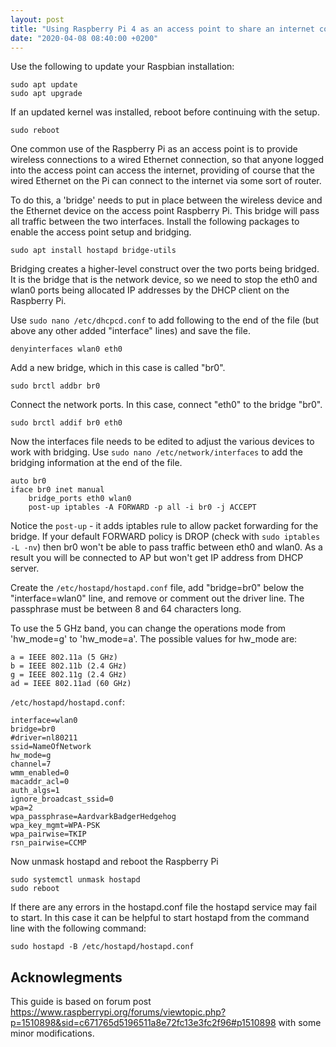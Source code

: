 ```yaml
---
layout: post
title: "Using Raspberry Pi 4 as an access point to share an internet connection (bridge)"
date: "2020-04-08 08:40:00 +0200"
---
```


Use the following to update your Raspbian installation:

    sudo apt update
    sudo apt upgrade

If an updated kernel was installed, reboot before continuing with the setup.

    sudo reboot

One common use of the Raspberry Pi as an access point is to provide wireless connections to a wired Ethernet connection, so that anyone logged into the access point can access the internet, providing of course that the wired Ethernet on the Pi can connect to the internet via some sort of router.

To do this, a 'bridge' needs to put in place between the wireless device and the Ethernet device on the access point Raspberry Pi. This bridge will pass all traffic between the two interfaces. Install the following packages to enable the access point setup and bridging.

    sudo apt install hostapd bridge-utils

Bridging creates a higher-level construct over the two ports being bridged. It is the bridge that is the network device, so we need to stop the eth0 and wlan0 ports being allocated IP addresses by the DHCP client on the Raspberry Pi.

Use `sudo nano /etc/dhcpcd.conf` to add following to the end of the file (but above any other added "interface" lines) and save the file.

    denyinterfaces wlan0 eth0

Add a new bridge, which in this case is called "br0".

    sudo brctl addbr br0

Connect the network ports. In this case, connect "eth0" to the bridge "br0".

    sudo brctl addif br0 eth0

Now the interfaces file needs to be edited to adjust the various devices to work with bridging. Use `sudo nano /etc/network/interfaces` to add the bridging information at the end of the file.

    auto br0
    iface br0 inet manual
        bridge_ports eth0 wlan0
        post-up iptables -A FORWARD -p all -i br0 -j ACCEPT

Notice the `post-up` - it adds iptables rule to allow packet forwarding for the bridge. If your default FORWARD policy is DROP (check with `sudo iptables -L -nv`) then br0 won't be able to pass traffic between eth0 and wlan0. As a result you will be connected to AP but won't get IP address from DHCP server.

Create the `/etc/hostapd/hostapd.conf` file, add "bridge=br0" below the "interface=wlan0" line, and remove or comment out the driver line. The passphrase must be between 8 and 64 characters long.

To use the 5 GHz band, you can change the operations mode from 'hw_mode=g' to 'hw_mode=a'. The possible values for hw_mode are:

    a = IEEE 802.11a (5 GHz)
    b = IEEE 802.11b (2.4 GHz)
    g = IEEE 802.11g (2.4 GHz)
    ad = IEEE 802.11ad (60 GHz)

`/etc/hostapd/hostapd.conf`:

    interface=wlan0
    bridge=br0
    #driver=nl80211
    ssid=NameOfNetwork
    hw_mode=g
    channel=7
    wmm_enabled=0
    macaddr_acl=0
    auth_algs=1
    ignore_broadcast_ssid=0
    wpa=2
    wpa_passphrase=AardvarkBadgerHedgehog
    wpa_key_mgmt=WPA-PSK
    wpa_pairwise=TKIP
    rsn_pairwise=CCMP

Now unmask hostapd and reboot the Raspberry Pi

    sudo systemctl unmask hostapd
    sudo reboot

If there are any errors in the hostapd.conf file the hostapd service may fail to start.
In this case it can be helpful to start hostapd from the command line with the following command:

    sudo hostapd -B /etc/hostapd/hostapd.conf

Acknowlegments
--------------
This guide is based on forum post https://www.raspberrypi.org/forums/viewtopic.php?p=1510898&sid=c671765d5196511a8e72fc13e3fc2f96#p1510898 with some minor modifications.
